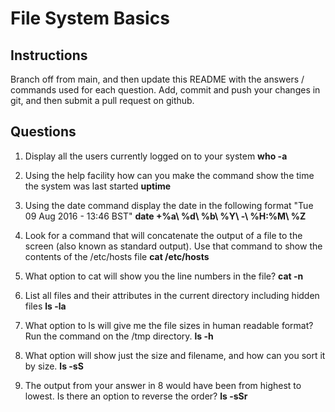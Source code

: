 # File System Basics

## Instructions

Branch off from main, and then update this README with the answers / commands used for each question.
Add, commit and push your changes in git, and then submit a pull request on github.

## Questions

1. Display all the users currently logged on to your system
	**who -a**

2. Using the help facility how can you make the command show the time the system was last started
	**uptime**

3. Using the date command display the date in the following format "Tue 09 Aug 2016 - 13:46 BST"
	**date +%a\ %d\ %b\ %Y\ -\ %H:%M\ %Z**

4. Look for a command that will concatenate the output of a file to the screen (also known as standard output). Use that command to show the contents of the /etc/hosts file
	**cat /etc/hosts**

5. What option to cat will show you the line numbers in the file?
	**cat -n <file>**

6. List all files and their attributes in the current directory including hidden files
	**ls -la**

7. What option to ls will give me the file sizes in human readable format? Run the command on the /tmp directory.
	**ls -h**

8. What option will show just the size and filename, and how can you sort it by size.
	**ls -sS**

9. The output from your answer in 8 would have been from highest to lowest. Is there an option to reverse the order?
	**ls -sSr**
